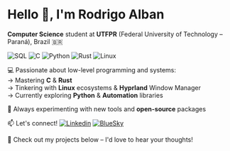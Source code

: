 # Hello 👋, I'm Rodrigo Alban

**Computer Science** student at **UTFPR** (Federal University of Technology – Paraná), Brazil 🇧🇷

![SQL](https://img.icons8.com/?size=30&id=J6KcaRLsTgpZ&format=png&color=000000) ![C](https://img.icons8.com/?size=30&id=40670&format=png&color=000000) ![Python](https://img.icons8.com/?size=30&id=13441&format=png&color=000000) ![Rust](https://img.icons8.com/?size=30&id=t7vIvDXazOGO&format=png&color=000000) ![Linux](https://img.icons8.com/?size=30&id=fG5Tnj4ARIoI&format=png&color=000000)

💻 Passionate about low-level programming and systems:  
→ Mastering **C** & **Rust**  
→ Tinkering with **Linux** ecosystems & **Hyprland** Window Manager  
→ Currently exploring **Python** & **Automation** libraries

🌱 Always experimenting with new tools and **open-source** packages  

📫 Let's connect! [![Linkedin](https://img.icons8.com/?size=15&id=xuvGCOXi8Wyg&format=png&color=000000)](https://www.linkedin.com/in/rodrigo-alban-54910120a/) [![BlueSky](https://img.icons8.com/?size=15&id=3ovMFy5JDSWq&format=png&color=000000)](https://bsky.app/profile/rodrigoalban.bsky.social)


📌 Check out my projects below – I'd love to hear your thoughts!
